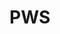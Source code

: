 <!--
this project is the Python Web-Scrapper for my application the script will be based on the 4 following websites :

ebay.fr
auchan.fr
leroymerlin.fr
darty.com

attributes :
-Name
-price
-image link
-product-link

Product SQL table :
-id_product
-product_group

Group SQL table :
-group_id
-categorie_id
-provider_id
-->
# PWS
